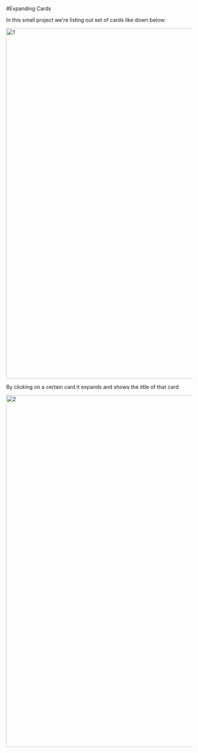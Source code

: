 #Expanding Cards

In this small project we're listing out set of cards like down below:

<img width="950" alt="1" src="https://github.com/rumejsapezic/JavaScript-Small-Projects/assets/77631994/869fa743-f41e-4219-acaa-aebdd9317144">

By clicking on a certain card it expands and shows the title of that card 

<img width="954" alt="2" src="https://github.com/rumejsapezic/JavaScript-Small-Projects/assets/77631994/bbb6e543-5e53-4ecc-8e86-3ddda0762327">
